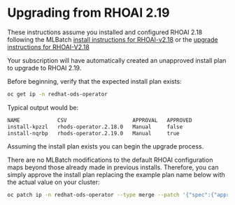 # Upgrading from RHOAI 2.19

These instructions assume you installed and configured RHOAI 2.18 following
the MLBatch [install instructions for RHOAI-v2.18](../setup.RHOAI-v2.18/CLUSTER-SETUP.md)
or the [upgrade instructions for RHOAI-V2.18](../setup.RHOAI-v2.18/UPGRADE.md)

Your subscription will have automatically created an unapproved
install plan to upgrade to RHOAI 2.19.

Before beginning, verify that the expected install plan exists:
```sh
oc get ip -n redhat-ods-operator
```
Typical output would be:
```sh
NAME            CSV                     APPROVAL   APPROVED
install-kpzzl   rhods-operator.2.18.0   Manual     false
install-nqrbp   rhods-operator.2.19.0   Manual     true
```

Assuming the install plan exists you can begin the upgrade process.

There are no MLBatch modifications to the default RHOAI configuration maps
beyond those already made in previous installs. Therefore, you can simply
approve the install plan replacing the example plan name below with the actual
value on your cluster:
```sh
oc patch ip -n redhat-ods-operator --type merge --patch '{"spec":{"approved":true}}' install-kpzzl
```
